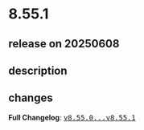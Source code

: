 # 8.55.1

## release on 20250608
## description
## changes
<strong>Full Changelog</strong>: <a class="commit-link" href="https://github.com/openrewrite/rewrite/compare/v8.55.0...v8.55.1"><tt>v8.55.0...v8.55.1</tt></a>

